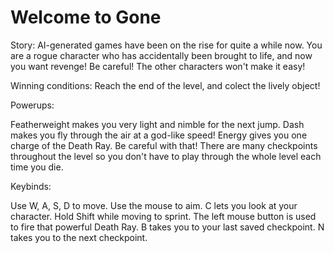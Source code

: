 <h1>Welcome to Gone</h1>
Story: AI-generated games have been on the rise for quite a while now. You are a rogue character who has accidentally been brought to life, and now you want revenge! Be careful! The other characters won't make it easy!

Winning conditions: Reach the end of the level, and colect the lively object!

Powerups:

Featherweight makes you very light and nimble for the next jump.
Dash makes you fly through the air at a god-like speed!
Energy gives you one charge of the Death Ray. Be careful with that!
There are many checkpoints throughout the level so you don't have to play through the whole level each time you die.

Keybinds:

Use W, A, S, D to move.
Use the mouse to aim.
C lets you look at your character.
Hold Shift while moving to sprint.
The left mouse button is used to fire that powerful Death Ray.
B takes you to your last saved checkpoint.
N takes you to the next checkpoint.

